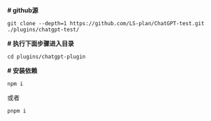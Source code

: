 **# github源**

```
git clone --depth=1 https://github.com/LS-plan/ChatGPT-test.git ./plugins/chatgpt-test/
```

**# 执行下面步骤进入目录**

```
cd plugins/chatgpt-plugin
```

**# 安装依赖**

```
npm i
```

或者

```
pnpm i
```